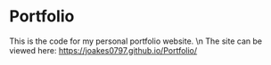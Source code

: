 # Portfolio

This is the code for my personal portfolio website. \n
The site can be viewed here:  https://joakes0797.github.io/Portfolio/
